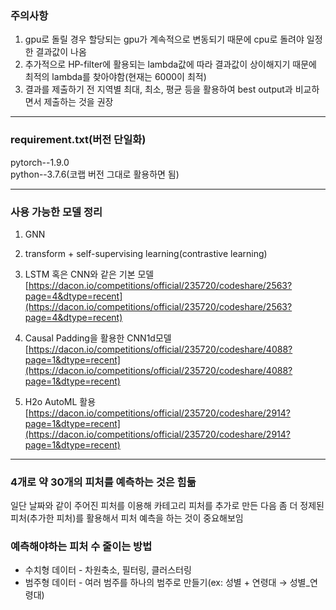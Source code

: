 ### 주의사항

1. gpu로 돌릴 경우 할당되는 gpu가 계속적으로 변동되기 때문에 cpu로 돌려야 일정한 결과값이 나옴
2. 추가적으로 HP-filter에 활용되는 lambda값에 따라 결과값이 상이해지기 때문에 최적의 lambda를 찾아야함(현재는 6000이 최적)
3. 결과를 제출하기 전 지역별 최대, 최소, 평균 등을 활용하여 best output과 비교하면서 제출하는 것을 권장

---

### requirement.txt(버전 단일화)

pytorch--1.9.0\
python--3.7.6(코랩 버전 그대로 활용하면 됨)

---

### 사용 가능한 모델 정리

1. GNN
2. transform + self-supervising learning(contrastive learning)
3. LSTM 혹은 CNN와 같은 기본 모델
[https://dacon.io/competitions/official/235720/codeshare/2563?page=4&dtype=recent](https://dacon.io/competitions/official/235720/codeshare/2563?page=4&dtype=recent)
4. Causal Padding을 활용한 CNN1d모델
    [https://dacon.io/competitions/official/235720/codeshare/4088?page=1&dtype=recent](https://dacon.io/competitions/official/235720/codeshare/4088?page=1&dtype=recent)
    
5. H2o AutoML 활용
[https://dacon.io/competitions/official/235720/codeshare/2914?page=1&dtype=recent](https://dacon.io/competitions/official/235720/codeshare/2914?page=1&dtype=recent)

---

### 4개로 약 30개의 피처를 예측하는 것은 힘듦

일단 날짜와 같이 주어진 피처를 이용해 카테고리 피처를 추가로 만든 다음
좀 더 정제된 피처(추가한 피처)를 활용해서 피처 예측을 하는 것이 중요해보임

### 예측해야하는 피처 수 줄이는 방법

- 수치형 데이터 - 차원축소, 필터링, 클러스터링
- 범주형 데이터 - 여러 범주를 하나의 범주로 만들기(ex: 성별 + 연령대 → 성별_연령대)
